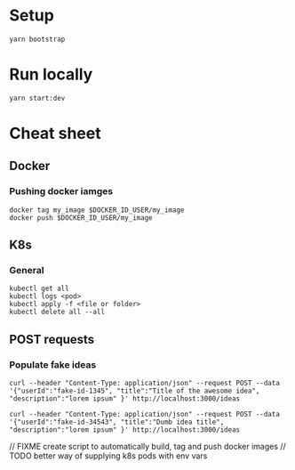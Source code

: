 # Setup

```
yarn bootstrap
```

# Run locally

```
yarn start:dev
```

# Cheat sheet

## Docker

### Pushing docker iamges

```
docker tag my_image $DOCKER_ID_USER/my_image
docker push $DOCKER_ID_USER/my_image
```

## K8s

### General

```
kubectl get all
kubectl logs <pod>
kubectl apply -f <file or folder>
kubectl delete all --all
```

## POST requests

### Populate fake ideas

```
curl --header "Content-Type: application/json" --request POST --data '{"userId":"fake-id-1345", "title":"Title of the awesome idea", "description":"lorem ipsum" }' http://localhost:3000/ideas

curl --header "Content-Type: application/json" --request POST --data '{"userId":"fake-id-34543", "title":"Dumb idea title", "description":"lorem ipsum" }' http://localhost:3000/ideas
```

// FIXME create script to automatically build, tag and push docker images
// TODO better way of supplying k8s pods with env vars
